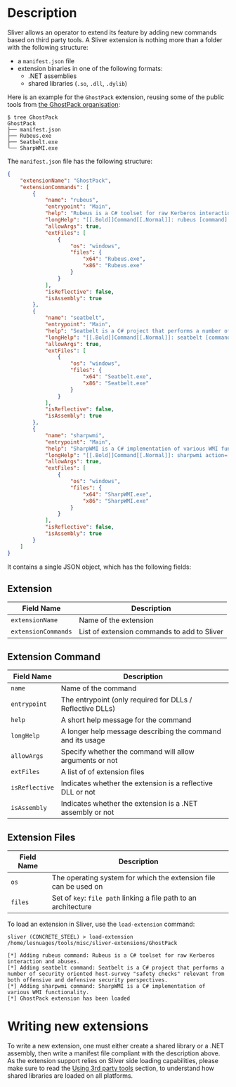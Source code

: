 # Description

Sliver allows an operator to extend its feature by adding new commands based on third party tools.
A Sliver extension is nothing more than a folder with the following structure:

- a `manifest.json` file
- extension binaries in one of the following formats:
  - .NET assemblies
  - shared libraries (`.so`, `.dll`, `.dylib`)

Here is an example for the `GhostPack` extension, reusing some of the public tools from [the GhostPack organisation](https://github.com/GhostPack):

```
$ tree GhostPack
GhostPack
├── manifest.json
├── Rubeus.exe
├── Seatbelt.exe
└── SharpWMI.exe
```

The `manifest.json` file has the following structure:

```json
{
    "extensionName": "GhostPack",
    "extensionCommands": [
        {
            "name": "rubeus",
            "entrypoint": "Main",
            "help": "Rubeus is a C# toolset for raw Kerberos interaction and abuses.",
            "longHelp": "[[.Bold]]Command[[.Normal]]: rubeus [command] [options]\n[[.Bold]]About:[[.Normal]] Rubeus is a C# toolset for raw Kerberos interaction and abuses.\n\nRun [[.Bold]]rubeus /help[[.Normal]] to list all examples.",
            "allowArgs": true,
            "extFiles": [
                {
                    "os": "windows",
                    "files": {
                        "x64": "Rubeus.exe",
                        "x86": "Rubeus.exe"
                    }
                }
            ],
            "isReflective": false,
            "isAssembly": true
        },
        {
            "name": "seatbelt",
            "entrypoint": "Main",
            "help": "Seatbelt is a C# project that performs a number of security oriented host-survey \"safety checks\" relevant from both offensive and defensive security perspectives.",
            "longHelp": "[[.Bold]]Command[[.Normal]]: seatbelt [command] [options]\n[[.Bold]]About:[[.Normal]] Seatbelt is a C# project that performs a number of security oriented host-survey \"safety checks\" relevant from both offensive and defensive security perspectives.\n\nRun [[.Bold]]seatbelt /help[[.Normal]] to list all examples.",
            "allowArgs": true,
            "extFiles": [
                {
                    "os": "windows",
                    "files": {
                        "x64": "Seatbelt.exe",
                        "x86": "Seatbelt.exe"
                    }
                }
            ],
            "isReflective": false,
            "isAssembly": true
        },
        {
            "name": "sharpwmi",
            "entrypoint": "Main",
            "help": "SharpWMI is a C# implementation of various WMI functionality.",
            "longHelp": "[[.Bold]]Command[[.Normal]]: sharpwmi action=[action] query=[query] computername=[computername] [options]\n[[.Bold]]About:[[.Normal]] SharpWMI is a C# implementation of various WMI functionality. This includes local/remote WMI queries, remote WMI process creation through win32_process, and remote execution of arbitrary VBS through WMI event subscriptions. Alternate credentials are also supported for remote methods.",
            "allowArgs": true,
            "extFiles": [
                {
                    "os": "windows",
                    "files": {
                        "x64": "SharpWMI.exe",
                        "x86": "SharpWMI.exe"
                    }
                }
            ],
            "isReflective": false,
            "isAssembly": true
        }
    ]
}
```
It contains a single JSON object, which has the following fields:

## Extension

| Field Name | Description |
| ---------- | ----------- |
| `extensionName` | Name of the extension |
| `extensionCommands` | List of extension commands to add to Sliver |

## Extension Command

| Field Name | Description |
| ---------- | ----------- |
| `name` | Name of the command |
| `entrypoint` | The entrypoint (only required for DLLs / Reflective DLLs) |
| `help` | A short help message for the command |
| `longHelp` | A longer help message describing the command and its usage |
| `allowArgs` | Specify whether the command will allow arguments or not |
| `extFiles` | A list of of extension files |
| `isReflective` | Indicates whether the extension is a reflective DLL or not |
| `isAssembly` | Indicates whether the extension is a .NET assembly or not |

## Extension Files

| Field Name | Description |
| ---------- | ----------- |
| `os` | The operating system for which the extension file can be used on |
| `files` | Set of `key`: `file path` linking a file path to an architecture |

To load an extension in Sliver, use the `load-extension` command:

```
sliver (CONCRETE_STEEL) > load-extension /home/lesnuages/tools/misc/sliver-extensions/GhostPack

[*] Adding rubeus command: Rubeus is a C# toolset for raw Kerberos interaction and abuses.
[*] Adding seatbelt command: Seatbelt is a C# project that performs a number of security oriented host-survey "safety checks" relevant from both offensive and defensive security perspectives.
[*] Adding sharpwmi command: SharpWMI is a C# implementation of various WMI functionality.
[*] GhostPack extension has been loaded
```

# Writing new extensions

To write a new extension, one must either create a shared library or a .NET assembly, then write a manifest file compliant with the description above.
As the extension support relies on Sliver side loading capabilities, please make sure to read the [Using 3rd party tools](https://github.com/BishopFox/sliver/wiki/Using-3rd-party-tools) section, to understand how shared libraries are loaded on all platforms.